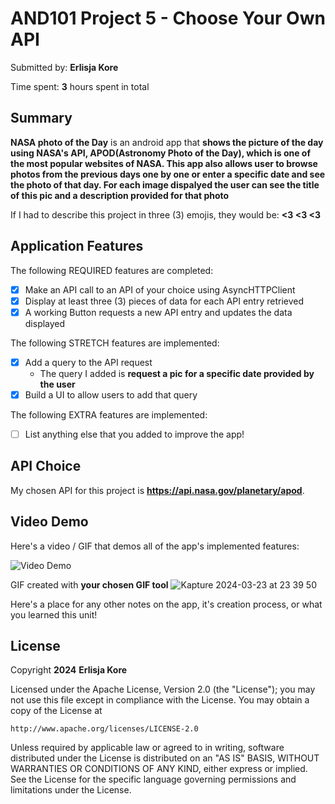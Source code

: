 <!-- (This is a comment) INSTRUCTIONS: Go through this page and fill out any **bolded** entries with their correct values.-->

# AND101 Project 5 - Choose Your Own API

Submitted by: **Erlisja Kore**

Time spent: **3** hours spent in total

## Summary

**NASA photo of the Day** is an android app that **shows the picture of the day using NASA's API, APOD(Astronomy Photo of the Day), which is one of the most popular websites of NASA. This app also 
allows user to browse photos from the previous days one by one or enter a specific date and see the photo of that day. For each image dispalyed the user can see the title of this pic and a description
provided for that photo**

If I had to describe this project in three (3) emojis, they would be: **<3 <3 <3**

## Application Features

<!-- (This is a comment) Please be sure to change the [ ] to [x] for any features you completed.  If a feature is not checked [x], you might miss the points for that item! -->

The following REQUIRED features are completed:

- [x] Make an API call to an API of your choice using AsyncHTTPClient
- [x] Display at least three (3) pieces of data for each API entry retrieved
- [x] A working Button requests a new API entry and updates the data displayed

The following STRETCH features are implemented:

- [x] Add a query to the API request
  - The query I added is **request a pic for a specific date provided by the user**
- [x] Build a UI to allow users to add that query

The following EXTRA features are implemented:

- [ ] List anything else that you added to improve the app!

## API Choice

My chosen API for this project is **https://api.nasa.gov/planetary/apod**.

## Video Demo

Here's a video / GIF that demos all of the app's implemented features:

<img src='http://i.imgur.com/link/to/your/gif/file.gif' title='Video Demo' width='' alt='Video Demo' />

GIF created with **your chosen GIF tool**
![Kapture 2024-03-23 at 23 39 50](https://github.com/Erlisja/NASA_Photo_of_the_Day-API/assets/133474314/48296d56-6b04-4815-b939-c25cac72f74d)



Here's a place for any other notes on the app, it's creation process, or what you learned this unit!

## License

Copyright **2024** **Erlisja Kore**

Licensed under the Apache License, Version 2.0 (the "License");
you may not use this file except in compliance with the License.
You may obtain a copy of the License at

    http://www.apache.org/licenses/LICENSE-2.0

Unless required by applicable law or agreed to in writing, software
distributed under the License is distributed on an "AS IS" BASIS,
WITHOUT WARRANTIES OR CONDITIONS OF ANY KIND, either express or implied.
See the License for the specific language governing permissions and
limitations under the License.
